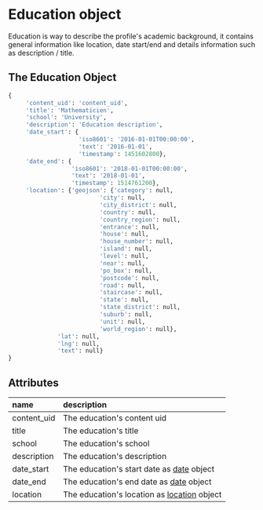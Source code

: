 # Education object

Education is way to describe the profile's academic background, it contains general 
information like location, date start/end and details information such as
 description / title.

## The Education Object

```python
{
     'content_uid': 'content_uid',
     'title': 'Mathematicien',
     'school': 'University',
     'description': 'Education description',
     'date_start': {
                    'iso8601': '2016-01-01T00:00:00',
                    'text': '2016-01-01',
                    'timestamp': 1451602800},
     'date_end': {
                  'iso8601': '2018-01-01T00:00:00', 
                  'text': '2018-01-01', 
                  'timestamp': 1514761200},
     'location': {'geojson': {'category': null,
                          'city': null,
                          'city_district': null,
                          'country': null,
                          'country_region': null,
                          'entrance': null,
                          'house': null,
                          'house_number': null,
                          'island': null,
                          'level': null,
                          'near': null,
                          'po_box': null,
                          'postcode': null,
                          'road': null,
                          'staircase': null,
                          'state': null,
                          'state_district': null,
                          'suburb': null,
                          'unit': null,
                          'world_region': null},
              'lat': null,
              'lng': null,
              'text': null}
}
```

## Attributes

| name | description |
| :--- | :--- |
| content\_uid | The education's content uid |
| title | The education's title |
| school | The education's school |
| description | The education's description |
| date\_start | The education's start date as [date](https://developers.hrflow.ai/hr-json/profile-objects/date-object) object |
| date\_end | The education's end date as [date](https://developers.hrflow.ai/hr-json/profile-objects/date-object) object |
| location | The education's location as [location](https://developers.hrflow.ai/hr-json/profile-objects/location-object) object |

